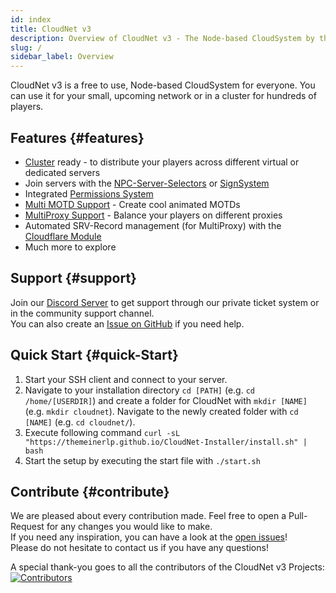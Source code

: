 ```yaml
---
id: index
title: CloudNet v3
description: Overview of CloudNet v3 - The Node-based CloudSystem by the CloudNetService Team and Community
slug: /
sidebar_label: Overview
---
```


CloudNet v3 is a free to use, Node-based CloudSystem for everyone.
You can use it for your small, upcoming network or in a cluster for hundreds of players.

## Features {#features}

- [Cluster](setup/cluster.md) ready - to distribute your players across different virtual or dedicated servers
- Join servers with the [NPC-Server-Selectors](modules/npcs.md) or [SignSystem](modules/signs.md)
- Integrated [Permissions System](modules/cloudperms.md)
- [Multi MOTD Support](modules/syncproxy.md) - Create cool animated MOTDs
- [MultiProxy Support](modules/syncproxy.md) - Balance your players on different proxies
- Automated SRV-Record management (for MultiProxy) with the [Cloudflare Module](modules/cloudflare.md)
- Much more to explore

## Support {#support}

Join our [Discord Server](https://discord.cloudnetservice.eu) to get support through our private ticket system
or in the community support channel.  
You can also create an [Issue on GitHub](https://github.com/CloudNetService/CloudNet-v3/issues/new/choose) if you need help.

## Quick Start {#quick-Start}

1. Start your SSH client and connect to your server.
2. Navigate to your installation directory `cd [PATH]` (e.g. `cd /home/[USERDIR]`) and create a folder for CloudNet with `mkdir [NAME]` (e.g. `mkdir cloudnet`). Navigate to the newly created folder with `cd [NAME]` (e.g. `cd cloudnet/`).
3. Execute following command `curl -sL "https://themeinerlp.github.io/CloudNet-Installer/install.sh" | bash`
4. Start the setup by executing the start file with `./start.sh`

## Contribute {#contribute}

We are pleased about every contribution made. Feel free to open a Pull-Request for any changes you would like to make.  
If you need any inspiration, you can have a look at the [open issues](https://github.com/CloudNetService/CloudNet-v3/issues)!  
Please do not hesitate to contact us if you have any questions!

A special thank-you goes to all the contributors of the CloudNet v3 Projects:
<a href="https://github.com/CloudNetService/CloudNet-v3/graphs/contributors">
<img src="https://contrib.rocks/image?repo=CloudNetService/CloudNet-v3" alt="Contributors"/>
</a>
